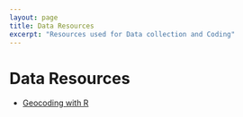 ```yaml
---
layout: page
title: Data Resources
excerpt: "Resources used for Data collection and Coding"
---
```


# Data Resources

- [Geocoding with R](https://www.jessesadler.com/post/geocoding-with-r/)
